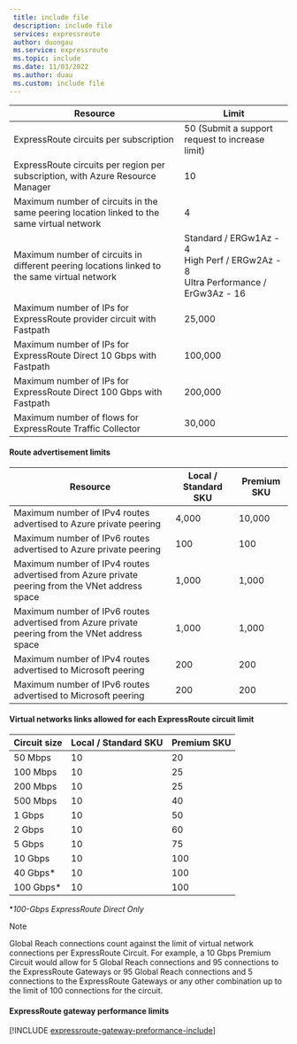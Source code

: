 ```yaml
---
 title: include file
 description: include file
 services: expressroute
 author: duongau
 ms.service: expressroute
 ms.topic: include
 ms.date: 11/03/2022
 ms.author: duau
 ms.custom: include file
---
```


| Resource | Limit |
| --- | --- |
| ExpressRoute circuits per subscription | 50 (Submit a support request to increase limit) |
| ExpressRoute circuits per region per subscription, with Azure Resource Manager | 10 |
| Maximum number of circuits in the same peering location linked to the same virtual network | 4 |
| Maximum number of circuits in different peering locations linked to the same virtual network |Standard / ERGw1Az - 4 </br> High Perf / ERGw2Az - 8 </br> Ultra Performance / ErGw3Az - 16 |
| Maximum number of IPs for ExpressRoute provider circuit with Fastpath | 25,000 |
| Maximum number of IPs for ExpressRoute Direct 10 Gbps with Fastpath | 100,000 |
| Maximum number of IPs for ExpressRoute Direct 100 Gbps with Fastpath | 200,000 |
| Maximum number of flows for ExpressRoute Traffic Collector | 30,000 |

#### Route advertisement limits

| Resource | Local / Standard SKU | Premium SKU |
|--|--|--|
| Maximum number of IPv4 routes advertised to Azure private peering | 4,000 | 10,000 |
| Maximum number of IPv6 routes advertised to Azure private peering | 100 | 100 |
| Maximum number of IPv4 routes advertised from Azure private peering from the VNet address space | 1,000 | 1,000 |
| Maximum number of IPv6 routes advertised from Azure private peering from the VNet address space | 1,000 | 1,000 |
| Maximum number of IPv4 routes advertised to Microsoft peering | 200 | 200 |
| Maximum number of IPv6 routes advertised to Microsoft peering | 200 | 200 |


#### Virtual networks links allowed for each ExpressRoute circuit limit

| Circuit size | Local / Standard SKU | Premium SKU |
| --- | --- |--|
| 50 Mbps |  10 | 20 |
| 100 Mbps | 10 | 25 |
| 200 Mbps | 10 | 25 |
| 500 Mbps | 10| 40 |
| 1 Gbps | 10 | 50 |
| 2 Gbps | 10 | 60 |
| 5 Gbps | 10| 75 |
| 10 Gbps | 10| 100 |
| 40 Gbps* | 10 | 100 |
| 100 Gbps* | 10| 100 |

**100-Gbps ExpressRoute Direct Only*

> [!NOTE]
> Global Reach connections count against the limit of virtual network connections per ExpressRoute Circuit. For example, a 10 Gbps Premium Circuit would allow for 5 Global Reach connections and 95 connections to the ExpressRoute Gateways or 95 Global Reach connections and 5 connections to the ExpressRoute Gateways or any other combination up to the limit of 100 connections for the circuit.

#### ExpressRoute gateway performance limits

[!INCLUDE [expressroute-gateway-preformance-include](expressroute-gateway-performance-include.md)]

